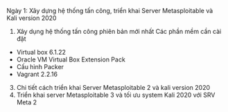 Ngày 1: Xây dựng hệ thống tấn công, triển khai Server Metasploitable và Kali version 2020
1. Xây dụng hệ thống tấn công phiên bản mới nhất
Các phần mềm cần cài đặt
- Virtual box 6.1.22 
- Oracle VM Virtual Box Extension Pack
- Cấu hình Packer
- Vagrant 2.2.16
3. Chi tiết cách triển khai Server Metasploitable 2 và kali version 2020
4. Triển khai server Metasploitable 3 và tối ưu system Kali 2020 với SRV Meta 2

